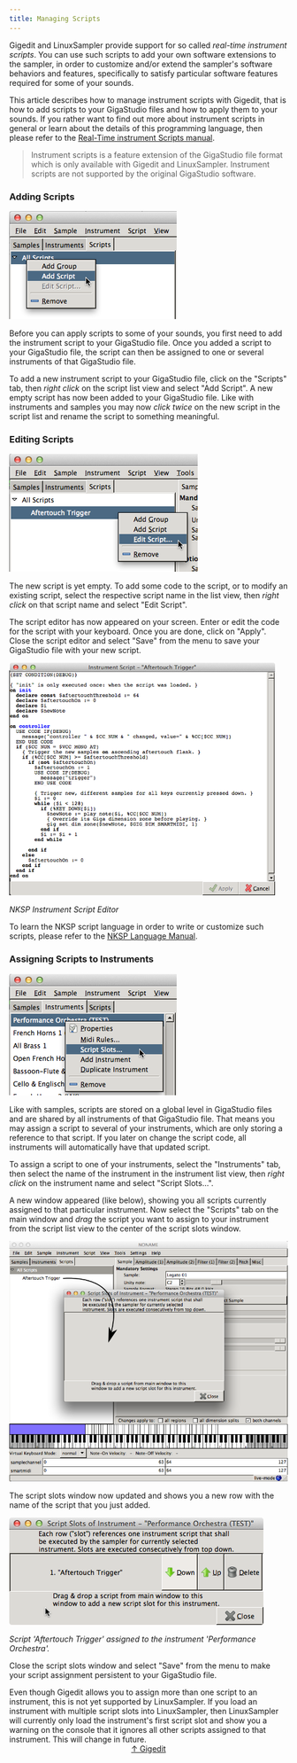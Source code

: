 ```yaml
---
title: Managing Scripts
---
```

<link rel="stylesheet" href="/linuxsampler/style.css">

Gigedit and LinuxSampler provide support for so called *real-time instrument
scripts*. You can use such scripts to add your own software extensions to the
sampler, in order to customize and/or extend the sampler's software behaviors and
features, specifically to satisfy particular software features required for some
of your sounds.

This article describes how to manage instrument scripts with Gigedit, that is how
to add scripts to your GigaStudio files and how to apply them to your sounds. If
you rather want to find out more about instrument scripts in general or learn
about the details of this programming language, then please refer to the
[Real-Time instrument Scripts manual](../nksp).

> Instrument scripts is a feature extension of the GigaStudio file format which
is only available with Gigedit and LinuxSampler. Instrument scripts are not
supported by the original GigaStudio software.

### Adding Scripts

![](gigedit_script_add.png)

Before you can apply scripts to some of your sounds, you first need to add the
instrument script to your GigaStudio file. Once you added a script to your
GigaStudio file, the script can then be assigned to one or several instruments
of that GigaStudio file.

To add a new instrument script to your GigaStudio file, click on the "Scripts"
tab, then *right click* on the script list view and select "Add Script". A new
empty script has now been added to your GigaStudio file. Like with instruments
and samples you may now *click twice* on the new script in the script list and
rename the script to something meaningful.

### Editing Scripts

![](gigedit_script_edit.png)

The new script is yet empty. To add some code to the script, or to modify an
existing script, select the respective script name in the list view, then *right
click* on that script name and select "Edit Script".

The script editor has now appeared on your screen. Enter or edit the code for the
script with your keyboard. Once you are done, click on "Apply". Close the script
editor and select "Save" from the menu to save your GigaStudio file with your
new script.

![](gigedit_script_editor.png)

*NKSP Instrument Script Editor*

To learn the NKSP script language in order to write or customize such scripts,
please refer to the [NKSP Language Manual](../nksp/language).

### Assigning Scripts to Instruments

![](gigedit_script_slots_open.png)

Like with samples, scripts are stored on a global level in GigaStudio files and
are shared by all instruments of that GigaStudio file. That means you may assign
a script to several of your instruments, which are only storing a reference to
that script. If you later on change the script code, all instruments will
automatically have that updated script.

To assign a script to one of your instruments, select the "Instruments" tab,
then select the name of the instrument in the instrument list view, then *right
click* on the instrument name and select "Script Slots...".

A new window appeared (like below), showing you all scripts currently assigned
to that particular instrument. Now select the "Scripts" tab on the main window
and *drag* the script you want to assign to your instrument from the script list
view to the center of the script slots window.

![](gigedit_script_drag.png)

The script slots window now updated and shows you a new row with the name of the
script that you just added.

![](gigedit_script_one_slot.png)

*Script 'Aftertouch Trigger' assigned to the instrument 'Performance Orchestra'.*

Close the script slots window and select "Save" from the menu to make your script
assignment persistent to your GigaStudio file.

<note class="important">
Even though Gigedit allows you to assign more than one script to an instrument,
this is not yet supported by LinuxSampler. If you load an instrument with
multiple script slots into LinuxSampler, then LinuxSampler will currently only
load the instrument's first script slot and show you a warning on the console
that it ignores all other scripts assigned to that instrument. This will change
in future.
</note>

<br>
<div align="center"><a href=".">↑ Gigedit</a></div>
